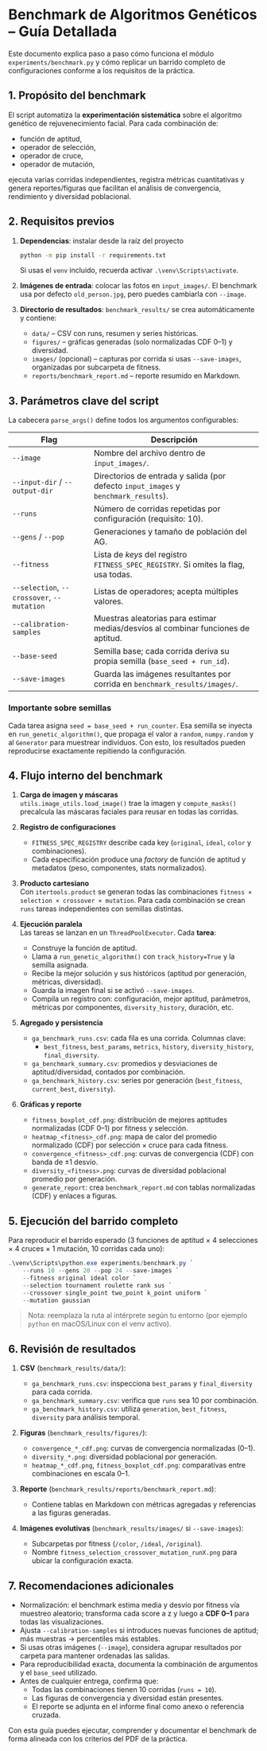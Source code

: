 # Benchmark de Algoritmos Genéticos – Guía Detallada

Este documento explica paso a paso cómo funciona el módulo `experiments/benchmark.py` y cómo replicar un barrido completo de configuraciones conforme a los requisitos de la práctica.

## 1. Propósito del benchmark

El script automatiza la **experimentación sistemática** sobre el algoritmo genético de rejuvenecimiento facial. Para cada combinación de:
- función de aptitud,
- operador de selección,
- operador de cruce,
- operador de mutación,

ejecuta varias corridas independientes, registra métricas cuantitativas y genera reportes/figuras que facilitan el análisis de convergencia, rendimiento y diversidad poblacional.

## 2. Requisitos previos

1. **Dependencias**: instalar desde la raíz del proyecto  
   ```bash
   python -m pip install -r requirements.txt
   ```  
   Si usas el `venv` incluido, recuerda activar `.\venv\Scripts\activate`.

2. **Imágenes de entrada**: colocar las fotos en `input_images/`. El benchmark usa por defecto `old_person.jpg`, pero puedes cambiarla con `--image`.

3. **Directorio de resultados**: `benchmark_results/` se crea automáticamente y contiene:
   - `data/` – CSV con runs, resumen y series históricas.
   - `figures/` – gráficas generadas (solo normalizadas CDF 0–1) y diversidad.
   - `images/` (opcional) – capturas por corrida si usas `--save-images`, organizadas por subcarpeta de fitness.
   - `reports/benchmark_report.md` – reporte resumido en Markdown.

## 3. Parámetros clave del script

La cabecera `parse_args()` define todos los argumentos configurables:

| Flag | Descripción |
| --- | --- |
| `--image` | Nombre del archivo dentro de `input_images/`. |
| `--input-dir` / `--output-dir` | Directorios de entrada y salida (por defecto `input_images` y `benchmark_results`). |
| `--runs` | Número de corridas repetidas por configuración (requisito: 10). |
| `--gens` / `--pop` | Generaciones y tamaño de población del AG. |
| `--fitness` | Lista de *keys* del registro `FITNESS_SPEC_REGISTRY`. Si omites la flag, usa todas. |
| `--selection`, `--crossover`, `--mutation` | Listas de operadores; acepta múltiples valores. |
| `--calibration-samples` | Muestras aleatorias para estimar medias/desvíos al combinar funciones de aptitud. |
| `--base-seed` | Semilla base; cada corrida deriva su propia semilla (`base_seed + run_id`). |
| `--save-images` | Guarda las imágenes resultantes por corrida en `benchmark_results/images/`. |

### Importante sobre semillas

Cada tarea asigna `seed = base_seed + run_counter`. Esa semilla se inyecta en `run_genetic_algorithm()`, que propaga el valor a `random`, `numpy.random` y al `Generator` para muestrear individuos. Con esto, los resultados pueden reproducirse exactamente repitiendo la configuración.

## 4. Flujo interno del benchmark

1. **Carga de imagen y máscaras**  
   `utils.image_utils.load_image()` trae la imagen y `compute_masks()` precalcula las máscaras faciales para reusar en todas las corridas.

2. **Registro de configuraciones**  
   - `FITNESS_SPEC_REGISTRY` describe cada key (`original`, `ideal`, `color` y combinaciones).  
   - Cada especificación produce una *factory* de función de aptitud y metadatos (peso, componentes, stats normalizados).

3. **Producto cartesiano**  
   Con `itertools.product` se generan todas las combinaciones `fitness × selection × crossover × mutation`. Para cada combinación se crean `runs` tareas independientes con semillas distintas.

4. **Ejecución paralela**  
   Las tareas se lanzan en un `ThreadPoolExecutor`. Cada **tarea**:
   - Construye la función de aptitud.
   - Llama a `run_genetic_algorithm()` con `track_history=True` y la semilla asignada.
   - Recibe la mejor solución y sus históricos (aptitud por generación, métricas, diversidad).
   - Guarda la imagen final si se activó `--save-images`.
   - Compila un registro con: configuración, mejor aptitud, parámetros, métricas por componentes, `diversity_history`, duración, etc.

5. **Agregado y persistencia**  
   - `ga_benchmark_runs.csv`: cada fila es una corrida. Columnas clave:
     - `best_fitness`, `best_params`, `metrics`, `history`, `diversity_history`, `final_diversity`.
   - `ga_benchmark_summary.csv`: promedios y desviaciones de aptitud/diversidad, contados por combinación.
   - `ga_benchmark_history.csv`: series por generación (`best_fitness`, `current_best`, `diversity`).

6. **Gráficas y reporte**  
   - `fitness_boxplot_cdf.png`: distribución de mejores aptitudes normalizadas (CDF 0–1) por fitness y selección.  
   - `heatmap_<fitness>_cdf.png`: mapa de calor del promedio normalizado (CDF) por selección × cruce para cada fitness.  
   - `convergence_<fitness>_cdf.png`: curvas de convergencia (CDF) con banda de ±1 desvío.  
   - `diversity_<fitness>.png`: curvas de diversidad poblacional promedio por generación.  
   - `generate_report`: crea `benchmark_report.md` con tablas normalizadas (CDF) y enlaces a figuras.

## 5. Ejecución del barrido completo

Para reproducir el barrido esperado (3 funciones de aptitud × 4 selecciones × 4 cruces × 1 mutación, 10 corridas cada uno):

```powershell
.\venv\Scripts\python.exe experiments/benchmark.py `
    --runs 10 --gens 20 --pop 24 --save-images `
    --fitness original ideal color `
    --selection tournament roulette rank sus `
    --crossover single_point two_point k_point uniform `
    --mutation gaussian
```

> Nota: reemplaza la ruta al intérprete según tu entorno (por ejemplo `python` en macOS/Linux con el venv activo).

## 6. Revisión de resultados

1. **CSV** (`benchmark_results/data/`):
   - `ga_benchmark_runs.csv`: inspecciona `best_params` y `final_diversity` para cada corrida.
   - `ga_benchmark_summary.csv`: verifica que `runs` sea 10 por combinación.
   - `ga_benchmark_history.csv`: utiliza `generation`, `best_fitness`, `diversity` para análisis temporal.

2. **Figuras** (`benchmark_results/figures/`):
   - `convergence_*_cdf.png`: curvas de convergencia normalizadas (0–1).
   - `diversity_*.png`: diversidad poblacional por generación.
   - `heatmap_*_cdf.png`, `fitness_boxplot_cdf.png`: comparativas entre combinaciones en escala 0–1.

3. **Reporte** (`benchmark_results/reports/benchmark_report.md`):
   - Contiene tablas en Markdown con métricas agregadas y referencias a las figuras generadas.

4. **Imágenes evolutivas** (`benchmark_results/images/` si `--save-images`):
   - Subcarpetas por fitness (`/color`, `/ideal`, `/original`).
   - Nombre `fitness_selection_crossover_mutation_runX.png` para ubicar la configuración exacta.

## 7. Recomendaciones adicionales

- Normalización: el benchmark estima media y desvío por fitness vía muestreo aleatorio; transforma cada score a z y luego a **CDF 0–1** para todas las visualizaciones.
- Ajusta `--calibration-samples` si introduces nuevas funciones de aptitud; más muestras → percentiles más estables.
- Si usas otras imágenes (`--image`), considera agrupar resultados por carpeta para mantener ordenadas las salidas.
- Para reproducibilidad exacta, documenta la combinación de argumentos y el `base_seed` utilizado.
- Antes de cualquier entrega, confirma que:
  - Todas las combinaciones tienen 10 corridas (`runs = 10`).
  - Las figuras de convergencia y diversidad están presentes.
  - El reporte se adjunta en el informe final como anexo o referencia cruzada.

Con esta guía puedes ejecutar, comprender y documentar el benchmark de forma alineada con los criterios del PDF de la práctica.
